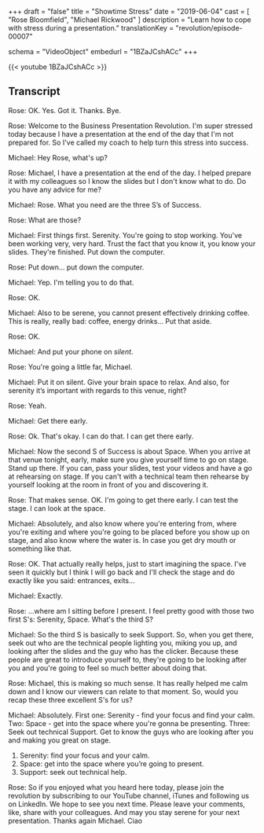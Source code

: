 +++
draft 		= "false"
title 		= "Showtime Stress"
date		= "2019-06-04"
cast		= [ "Rose Bloomfield", "Michael Rickwood" ]
description = "Learn how to cope with stress during a presentation."
translationKey  = "revolution/episode-00007"

schema			= "VideoObject"
embedurl			= "1BZaJCshACc"
+++

{{< youtube 1BZaJCshACc >}}

## Transcript

Rose: OK. Yes. Got it. Thanks. Bye. 
 
Rose: Welcome to the Business Presentation Revolution. I'm super stressed today because I have a presentation at the end of the day that I'm not prepared for. So I've called my coach to help turn this stress into success. 
 
Michael: Hey Rose, what's up? 
 
Rose: Michael, I have a presentation at the end of the day. I helped prepare it with my colleagues so I know the slides but I don't know what to do. Do you have any advice for me?
 
Michael: Rose. What you need are the three S’s of Success. 
 
Rose: What are those? 
 
Michael: First things first. Serenity. You're going to stop working. You've been working very, very hard. Trust the fact that you know it, you know your slides. They're finished. Put down the computer. 
 
Rose: Put down... put down the computer. 
 
Michael: Yep. I'm telling you to do that. 
 
Rose: OK. 
 
Michael: Also to be serene, you cannot present effectively drinking coffee. This is really, really bad: coffee, energy drinks... Put that aside. 
 
Rose: OK. 
 
Michael: And put your phone on *silent*.
 
Rose: You're going a little far, Michael. 
 
Michael: Put it on silent. Give your brain space to relax. And also, for serenity it’s important with regards to this venue, right? 
 
Rose: Yeah. 
 
Michael: Get there early. 
 
Rose: Ok. That's okay. I can do that. I can get there early. 
 
Michael: Now the second S of Success is about Space. When you arrive at that venue tonight, early, make sure you give yourself time to go on stage. Stand up there. If you can, pass your slides, test your videos and have a go at rehearsing on stage. If you can't with a technical team then rehearse by yourself looking at the room in front of you and discovering it. 
 
Rose: That makes sense. OK. I'm going to get there early. I can test the stage. I can look at the space. 
 
Michael: Absolutely, and also know where you're entering from, where you're exiting and where you're going to be placed before you show up on stage, and also know where the water is. In case you get dry mouth or something like that. 
 
Rose:  OK. That actually really helps, just to start imagining the space. I've seen it quickly but I think I will go back and I'll check the stage and do exactly like you said: entrances, exits...
 
Michael: Exactly. 
 
Rose: …where am I sitting before I present. I feel pretty good with those two first S's: Serenity, Space. What's the third S?
 
Michael: So the third S is basically to seek Support. So, when you get there, seek out who are the technical people lighting you, miking you up, and looking after the slides and the guy who has the clicker. Because these people are great to introduce yourself to, they're going to be looking after you and you're going to feel so much better about doing that. 
 
Rose: Michael, this is making so much sense. It has really helped me calm down and I know our viewers can relate to that moment. So, would you recap these three excellent S's for us?
 
Michael: Absolutely. 
First one: Serenity - find your focus and find your calm. 
Two: Space - get into the space where you're gonna be presenting. 
Three: Seek out technical Support. Get to know the guys who are looking after you and making you great on stage. 

1. Serenity: find your focus and your calm.
2. Space: get into the space where you’re going to present.
3. Support: seek out technical help.

 
Rose: So if you enjoyed what you heard here today, please join the revolution by subscribing to our YouTube channel, iTunes and following us on LinkedIn. We hope to see you next time. Please leave your comments, like, share with your colleagues. And may you stay serene for your next presentation. Thanks again Michael. Ciao

